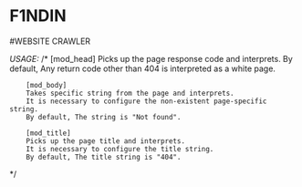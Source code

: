 # F1NDIN

#WEBSITE CRAWLER


*USAGE:*
/*
		[mod_head]
		Picks up the page response code and interprets.
		By default, Any return code other than 404 is interpreted as a white page.

		[mod_body]
		Takes specific string from the page and interprets.
		It is necessary to configure the non-existent page-specific string.
		By default, The string is "Not found".

		[mod_title]
		Picks up the page title and interprets.
		It is necessary to configure the title string.
		By default, The title string is "404".

*/
